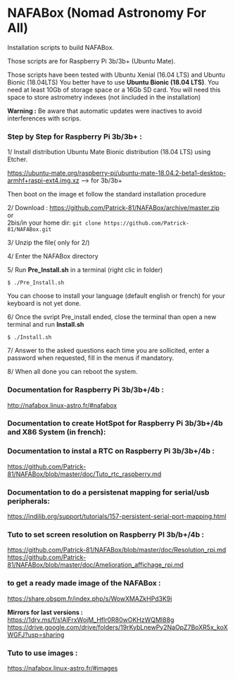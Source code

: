 # NAFABox (Nomad Astronomy For All)

Installation scripts to build  NAFABox.

Those scripts are for Raspberry Pi 3b/3b+ (Ubuntu Mate).

Those scripts have been tested with Ubuntu Xenial (16.04 LTS) and Ubuntu Bionic (18.04LTS) 
You better have to use **Ubuntu Bionic (18.04 LTS)**.
You need at least 10Gb of storage space or a 16Gb SD card. You will need this space to store astrometry indexes (not iincluded in the installation)

**Warning :** Be aware that automatic updates were inactives to avoid interferences with scrips.

### Step by Step for Raspberry Pi 3b/3b+ :

1/ Install distribution Ubuntu Mate Bionic distribution (18.04 LTS) using Etcher.

https://ubuntu-mate.org/raspberry-pi/ubuntu-mate-18.04.2-beta1-desktop-armhf+raspi-ext4.img.xz --> for 3b/3b+

Then boot on the image et follow the standard installation procedure

2/ Download :  https://github.com/Patrick-81/NAFABox/archive/master.zip  
or  
2bis/in your home dir: `git clone https://github.com/Patrick-81/NAFABox.git`

3/ Unzip the file( only for 2/)

4/ Enter the NAFABox directory 

5/ Run **Pre_Install.sh** in a terminal  (right clic in folder)

`$ ./Pre_Install.sh` 

You can choose to install your language (default english or french) for your keyboard is not yet done.

6/ Once the svript Pre_install ended, close the terminal than open a new terminal and run **Install.sh**

`$ ./Install.sh` 

7/ Answer to the asked questions each time you are sollicited, enter a password when requested, fill in the menus if mandatory.


8/ When all done you can reboot the system.


### Documentation for Raspberry Pi 3b/3b+/4b :    
http://nafabox.linux-astro.fr/#nafabox

### Documentation to create HotSpot for Raspberry Pi 3b/3b+/4b and X86 System (in french):   


### Documentation to instal a RTC on Raspberry Pi 3b/3b+/4b :   
https://github.com/Patrick-81/NAFABox/blob/master/doc/Tuto_rtc_raspberry.md

### Documentation to do a persistenat mapping for serial/usb peripherals:   
https://indilib.org/support/tutorials/157-persistent-serial-port-mapping.html

### Tuto to set screen resolution on Raspberry PI 3b/b+/4b :
https://github.com/Patrick-81/NAFABox/blob/master/doc/Resolution_rpi.md
https://github.com/Patrick-81/NAFABox/blob/master/doc/Amelioration_affichage_rpi.md


### to get a ready made image of the NAFABox :   
https://share.obspm.fr/index.php/s/WowXMAZkHPd3K9j

**Mirrors for last versions :**  
https://1drv.ms/f/s!AlFrxWojM_Hflr0R80wOKHzWQMI88g   
https://drive.google.com/drive/folders/19rKybLnewPy2NaOpZ7BoXR5x_koXWGFJ?usp=sharing  

### Tuto to use images :   
https://nafabox.linux-astro.fr/#images
